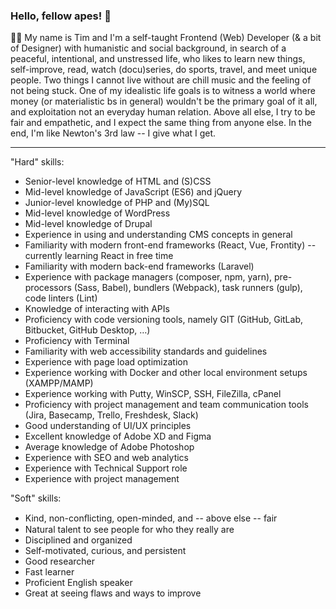 <!--
**thedude23/thedude23** is a ✨ _special_ ✨ repository because its `README.md` (this file) appears on your GitHub profile.

Here are some ideas to get you started:

- 🔭 I’m currently working on ...
- 🌱 I’m currently learning ...
- 👯 I’m looking to collaborate on ...
- 🤔 I’m looking for help with ...
- 💬 Ask me about ...
- 📫 How to reach me: ...
- 😄 Pronouns: ...
- ⚡ Fun fact: ...
-->

### Hello, fellow apes! 👋

🙋‍♂️ My name is Tim and I'm a self-taught Frontend (Web) Developer (& a bit of Designer) with humanistic and social background, in search of a peaceful, intentional, and unstressed life, who likes to learn new things, self-improve, read, watch (docu)series, do sports, travel, and meet unique people. Two things I cannot live without are chill music and the feeling of not being stuck. One of my idealistic life goals is to witness a world where money (or materialistic bs in general) wouldn't be the primary goal of it all, and exploitation not an everyday human relation. Above all else, I try to be fair and empathetic, and I expect the same thing from anyone else. In the end, I'm like Newton's 3rd law -- I give what I get.

---------------------------------------------------------------------------------------------------------

"Hard" skills:
- Senior-level knowledge of HTML and (S)CSS
- Mid-level knowledge of JavaScript (ES6) and jQuery
- Junior-level knowledge of PHP and (My)SQL
- Mid-level knowledge of WordPress
- Mid-level knowledge of Drupal
- Experience in using and understanding CMS concepts in general
- Familiarity with modern front-end frameworks (React, Vue, Frontity) -- currently learning React in free time
- Familiarity with modern back-end frameworks (Laravel)
- Experience with package managers (composer, npm, yarn), pre-processors (Sass, Babel), bundlers (Webpack), task runners (gulp), code linters (Lint)
- Knowledge of interacting with APIs
- Proficiency with code versioning tools, namely GIT (GitHub, GitLab, Bitbucket, GitHub Desktop, …)
- Proficiency with Terminal
- Familiarity with web accessibility standards and guidelines
- Experience with page load optimization
- Experience working with Docker and other local environment setups (XAMPP/MAMP)
- Experience working with Putty, WinSCP, SSH, FileZilla, cPanel
- Proficiency with project management and team communication tools (Jira, Basecamp, Trello, Freshdesk, Slack) 
- Good understanding of UI/UX principles
- Excellent knowledge of Adobe XD and Figma
- Average knowledge of Adobe Photoshop
- Experience with SEO and web analytics
- Experience with Technical Support role
- Experience with project management

"Soft" skills:
- Kind, non-conﬂicting, open-minded, and -- above else -- fair
- Natural talent to see people for who they really are
- Disciplined and organized
- Self-motivated, curious, and persistent
- Good researcher
- Fast learner
- Proficient English speaker
- Great at seeing flaws and ways to improve

